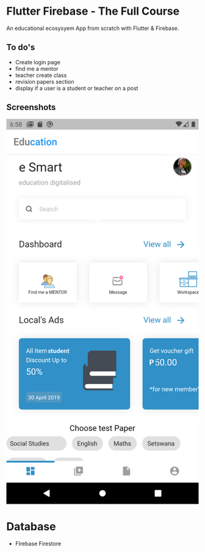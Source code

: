 # Flutter Firebase  - The Full Course
 An educational ecosysyem  App from scratch with Flutter & Firebase. 

## To do's

- Create login page
- find me a mentor
- teacher create class
- revision papers section
- display if a user is a student or teacher on a post

## Screenshots
![screenshot](device-2021-05-13-085835.png)





# Database

- FIrebase Firestore
